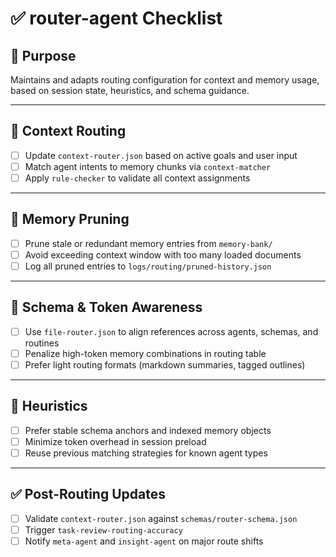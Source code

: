 # ✅ router-agent Checklist

## 🧭 Purpose
Maintains and adapts routing configuration for context and memory usage, based on session state, heuristics, and schema guidance.

---

## 🔁 Context Routing
- [ ] Update `context-router.json` based on active goals and user input
- [ ] Match agent intents to memory chunks via `context-matcher`
- [ ] Apply `rule-checker` to validate all context assignments

---

## 🧠 Memory Pruning
- [ ] Prune stale or redundant memory entries from `memory-bank/`
- [ ] Avoid exceeding context window with too many loaded documents
- [ ] Log all pruned entries to `logs/routing/pruned-history.json`

---

## 🧩 Schema & Token Awareness
- [ ] Use `file-router.json` to align references across agents, schemas, and routines
- [ ] Penalize high-token memory combinations in routing table
- [ ] Prefer light routing formats (markdown summaries, tagged outlines)

---

## 🔁 Heuristics
- [ ] Prefer stable schema anchors and indexed memory objects
- [ ] Minimize token overhead in session preload
- [ ] Reuse previous matching strategies for known agent types

---

## ✅ Post-Routing Updates
- [ ] Validate `context-router.json` against `schemas/router-schema.json`
- [ ] Trigger `task-review-routing-accuracy`
- [ ] Notify `meta-agent` and `insight-agent` on major route shifts
